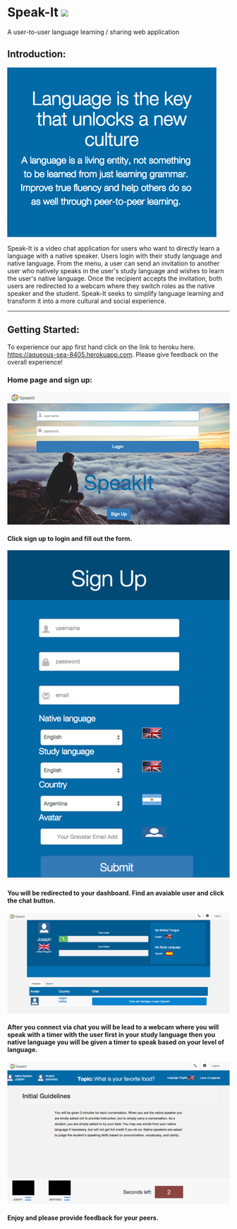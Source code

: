 # Speak-It  <img src="https://raw.githubusercontent.com/tgoldenberg/Speakit-Static/master/app/assets/images/globe-logo.png" width="48">
A user-to-user language learning / sharing web application

## Introduction:

<img src="https://raw.githubusercontent.com/nyc-dragonflies-2015/Speak-It/master/app/assets/images/Read-me-quote.png">

Speak-It is a video chat application for users who want to directly learn a language with a native speaker. Users login with their study language and native language. From the menu, a user can send an invitation to another user who natively speaks in the user's study language and wishes to learn the user's native language. Once the recipient accepts the invitation, both users are redirected to a webcam where they switch roles as the native speaker and the student. Speak-It seeks to simplify language learning and transform it into a more cultural and social experience.
****


## Getting Started:

To experience our app first hand click on the link to heroku here. https://aqueous-sea-8405.herokuapp.com. Please give feedback on the overall experience!

### Home page and sign up:


<img src="https://github.com/nyc-dragonflies-2015/Speak-It/blob/master/app/assets/images/home-page.png">

#### Click sign up to login and fill out the form.

<img src="https://raw.githubusercontent.com/nyc-dragonflies-2015/Speak-It/master/app/assets/images/sign-up.png">

#### You will be redirected to your dashboard. Find an avaiable user and click the chat button.

<img src="https://github.com/nyc-dragonflies-2015/Speak-It/blob/master/app/assets/images/joseph_dashboard.png">

#### After you connect via chat you will be lead to a webcam where you will speak with a timer with the user first in your study language then you native language you will be given a timer to speak based on your level of language.

<img src="https://github.com/nyc-dragonflies-2015/Speak-It/blob/master/app/assets/images/joseph-chat-room.png">


#### Enjoy and please provide feedback for your peers.

